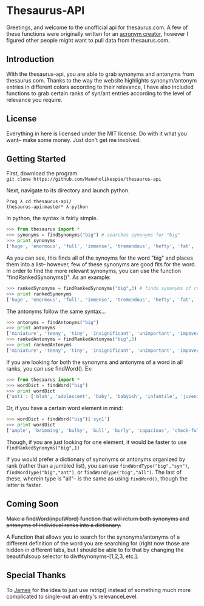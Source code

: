 # Thesaurus-API
Greetings, and welcome to the unofficial api for thesaurus.com. A few of these functions were originally written for an [acronym creator](https://github.com/Manwholikespie/backronym), however I figured other people might want to pull data from thesaurus.com.

## Introduction
With the thesaurus-api, you are able to grab synonyms and antonyms from thesaurus.com. Thanks to the way the website highlights synonym/antonym entries in different colors according to their relevance, I have also included functions to grab certain ranks of syn/ant entries according to the level of relevance you require.

## License
Everything in here is licensed under the MIT license. Do with it what you want– make some money. Just don't get me involved.

## Getting Started
First, download the program.  
`git clone https://github.com/Manwholikespie/thesaurus-api`  

Next, navigate to its directory and launch python. 
```fish
Prog λ cd thesaurus-api/
thesaurus-api:master* λ python
```

In python, the syntax is fairly simple.
```python
>>> from thesaurus import *
>>> synonyms = findSynonyms("big") # searches synonyms for "big"
>>> print synonyms
['huge', 'enormous', 'full', 'immense', 'tremendous', 'hefty', 'fat', 'colossal', 'sizable', 'substantial', 'massive', 'gigantic', 'considerable', 'vast', 'ample', 'brimming', 'bulky', 'bull', 'burly', 'capacious', 'chock-full', 'commodious', 'copious', 'crowded', 'extensive', 'hulking', 'humongous', 'husky', 'jumbo', 'mammoth', 'monster', 'packed', 'ponderous', 'prodigious', 'roomy', 'spacious', 'strapping', 'stuffed', 'voluminous', 'whopper', 'whopping', 'awash', 'heavyweight', 'walloping', 'a whale of a', 'heavy-duty', 'mondo', 'oversize', 'super colossal', 'thundering']
```
As you can see, this finds all of the synoyms for the word "big" and places them into a list– however, few of these synonyms are good fits for the word. In order to find the more relevant synonyms, you can use the function "findRankedSynonyms()". As an example:
```python
>>> rankedSynonyms = findRankedSynonyms("big",3) # finds synonyms of rank 3.
>>> print rankedSynonyms
['huge', 'enormous', 'full', 'immense', 'tremendous', 'hefty', 'fat', 'colossal', 'sizable', 'substantial', 'massive', 'gigantic', 'considerable', 'vast']
```
The antonyms follow the same syntax...
```python
>>> antonyms = findAntonyms("big")
>>> print antonyms
['miniature', 'teeny', 'tiny', 'insignificant', 'unimportant', 'impoverished', 'inconsiderable', 'blah', 'adolescent', 'baby', 'babyish', 'infantile', 'juvenile', 'selfish', 'ungenerous', 'little', 'minute', 'small', 'slight', 'thin', 'poor', 'bland', 'dull', 'infant', 'ungiving', 'humble', 'shy', 'unconfident', 'itsy']
>>> rankedAntonyms = findRankedAntonyms("big",3)
>>> print rankedAntonyms
['miniature', 'teeny', 'tiny', 'insignificant', 'unimportant', 'impoverished', 'inconsiderable', 'little', 'minute', 'small', 'slight', 'thin', 'poor']
```  

If you are looking for both the synonyms and antonyms of a word in all ranks, you can use findWord(). Ex:
```python
>>> from thesaurus import *
>>> wordDict = findWord("big")
>>> print wordDict
{'ant1': ['blah', 'adolescent', 'baby', 'babyish', 'infantile', 'juvenile', 'selfish', 'ungenerous', 'bland', 'dull', 'infant', 'ungiving', 'humble', 'shy', 'unconfident', 'itsy'], 'ant3': ['miniature', 'teeny', 'tiny', 'insignificant', 'unimportant', 'impoverished', 'inconsiderable', 'little', 'minute', 'small', 'slight', 'thin', 'poor'], 'ant2': [], 'syn2': [], 'syn3': ['huge', 'enormous', 'full', 'immense', 'tremendous', 'hefty', 'fat', 'colossal', 'sizable', 'substantial', 'massive', 'gigantic', 'considerable', 'vast'], 'syn1': ['ample', 'brimming', 'bulky', 'bull', 'burly', 'capacious', 'chock-full', 'commodious', 'copious', 'crowded', 'extensive', 'hulking', 'humongous', 'husky', 'jumbo', 'mammoth', 'monster', 'packed', 'ponderous', 'prodigious', 'roomy', 'spacious', 'strapping', 'stuffed', 'voluminous', 'whopper', 'whopping', 'awash', 'heavyweight', 'walloping', 'a whale of a', 'heavy-duty', 'mondo', 'oversize', 'super colossal', 'thundering']}  
```  

Or, if you have a certain word element in mind:
```python
>>> wordDict = findWord("big")['syn1']
>>> print wordDict
['ample', 'brimming', 'bulky', 'bull', 'burly', 'capacious', 'chock-full', 'commodious', 'copious', 'crowded', 'extensive', 'hulking', 'humongous', 'husky', 'jumbo', 'mammoth', 'monster', 'packed', 'ponderous', 'prodigious', 'roomy', 'spacious', 'strapping', 'stuffed', 'voluminous', 'whopper', 'whopping', 'awash', 'heavyweight', 'walloping', 'a whale of a', 'heavy-duty', 'mondo', 'oversize', 'super colossal', 'thundering']
```  

Though, if you are just looking for one element, it would be faster to use `findRankedSynonyms("big",1)`  

If you would prefer a dictionary of synonyms or antonyms organized by rank (rather than a jumbled list), you can use `findWordType("big","syn")`, `findWordType("big","ant")`, or `findWordType("big","all")`. The last of these, wherein type is "all"– is the same as using `findWord()`, though the latter is faster.  

## Coming Soon
~~Make a findWord(inputWord) function that will return both synonyms and antonyms of individual ranks into a dictionary.~~

A Function that allows you to search for the synonyms/antonyms of a different definition of the word you are searching for (right now those are hidden in different tabs, but I should be able to fix that by changing the beautifulsoup selector to div#synonyms-[1,2,3, etc.].

## Special Thanks
To [James](https://github.com/jaykm/) for the idea to just use rstrip() instead of something much more complicated to single-out an entry's relevanceLevel.